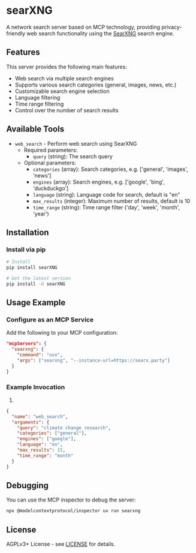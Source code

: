 # searXNG

A network search server based on MCP technology, providing privacy-friendly web search functionality using the [SearXNG](https://github.com/searxng/searxng) search engine.

## Features

This server provides the following main features:

- Web search via multiple search engines
- Supports various search categories (general, images, news, etc.)
- Customizable search engine selection
- Language filtering
- Time range filtering
- Control over the number of search results

## Available Tools

- `web_search` - Perform web search using SearXNG
  - Required parameters:
    - `query` (string): The search query
  - Optional parameters:
    - `categories` (array): Search categories, e.g. ['general', 'images', 'news']
    - `engines` (array): Search engines, e.g. ['google', 'bing', 'duckduckgo']
    - `language` (string): Language code for search, default is "en"
    - `max_results` (integer): Maximum number of results, default is 10
    - `time_range` (string): Time range filter ('day', 'week', 'month', 'year')

## Installation

### Install via pip

```bash
# Install
pip install searXNG

# Get the latest version
pip install -U searXNG
```

## Usage Example

### Configure as an MCP Service

Add the following to your MCP configuration:

```json
"mcpServers": {
  "searxng": {
    "command": "uvx",
    "args": ["searxng", "--instance-url=https://searx.party"]
  }
}
```

### Example Invocation

1.
```json
{
  "name": "web_search",
  "arguments": {
    "query": "climate change research",
    "categories": ["general"],
    "engines": ["google"],
    "language": "en",
    "max_results": 15,
    "time_range": "month"
  }
}
```

## Debugging

You can use the MCP inspector to debug the server:

```bash
npx @modelcontextprotocol/inspector uv run searxng
```

## License

AGPLv3+ License - see [LICENSE](LICENSE) for details.
